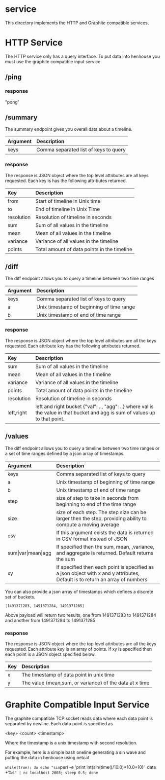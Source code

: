 # service

This directory implements the HTTP and Graphite compatible services.

# HTTP Service

The HTTP service only has a query interface. To put data into henhouse you must
use the graphite compatible input service

## /ping

### response

"pong"

## /summary

The summary endpoint gives you overall data about a timeline.


| Argument                    | Description                                                                                                  |
|:----------------------------|:--------------------------------------------------------------------------------------------------------------|
| keys                        |  Comma separated list of keys to query|

### response

The response is JSON object where the top level attributes are all keys requested. 
Each key is has the following attributes returned.

| Key                         | Description                                                                                                  |
|:----------------------------|:--------------------------------------------------------------------------------------------------------------|
| from                        |  Start of timeline in Unix time|
| to                          |  End of timeline in Unix Time|
| resolution                  |  Resolution of timeline in seconds|
| sum                         |  Sum of all values in the timeline|
| mean                        |  Mean of all values in the timeline|
| variance                    |  Variance of all values in the timeline|
| points                      |  Total amount of data points in the timeline|

## /diff

The diff endpoint allows you to query a timeline between two time ranges


| Argument                    | Description                                                                                                  |
|:----------------------------|:--------------------------------------------------------------------------------------------------------------|
| keys                        |  Comma separated list of keys to query|
| a                           |  Unix timestamp of beginning of time range|
| b                           |  Unix timestamp of end of time range|

### response

The response is JSON object where the top level attributes are all the keys requested.
Each attribute key has the following attributes returned.

| Key                         | Description                                                                                                  |
|:----------------------------|:--------------------------------------------------------------------------------------------------------------|
| sum                         |  Sum of all values in the timeline|
| mean                        |  Mean of all values in the timeline|
| variance                    |  Variance of all values in the timeline|
| points                      |  Total amount of data points in the timeline|
| resolution                  |  Resolution of timeline in seconds|
| left,right                  |  left and right bucket {"val": .., "agg": ..} where val is the value in that bucket and agg is sum of values up to that point.|

## /values

The diff endpoint allows you to query a timeline between two time ranges or a
set of time ranges defined by a json array of timestamps.

| Argument                    | Description                                                                                                  |
|:----------------------------|:--------------------------------------------------------------------------------------------------------------|
| keys                        |  Comma separated list of keys to query|
| a                           |  Unix timestamp of beginning of time range|
| b                           |  Unix timestamp of end of time range|
| step                        |  size of step to take in seconds from beginning to end of the time range |
| size                        |  size of each step. The step size can be larger then the step, providing ability to compute a moving average|
| csv                         |  If this argument exists the data is returned in CSV format instead of JSON|
| sum\|var\|mean\|agg         |  If specified then the sum, mean, ,variance, and aggregate is returned. Default returns the sum|
| xy                          |  If specified then each point is specified as a json object with x and y attributes, Default is to return an array of numbers|

You can also provide a json array of timestamps which defines a discrete set of
buckets.

`
  [1491371283, 1491371284, 1491371285]
`

Above payload will return two results, one from 1491371283 to 1491371284 and another from 1491371284 to 1491371285

### response

The response is JSON object where the top level attributes are all the keys requested.
Each attribute key is an array of points. If xy is specified then each point is a JSON object specified below.

| Key                         | Description                                                                                                  |
|:----------------------------|:--------------------------------------------------------------------------------------------------------------|
| x                           |  The timestamp of data point in unix time|
| y                           |  The value (mean,sum, or variance) of the data at x time|


# Graphite Compatible Input Service

The graphite compatible TCP socket reads data where each data point is separated
by newline. Each data point is specified as

 \<key\> \<count\> \<timestamp\>

Where the timestamp is a unix timestamp with second resolution.

For example, here is a simple bash oneline generating a sin wave and putting the data in henhouse using netcat

`
  while(true); do echo "sin `perl -e 'print int(sin(time()/10.0)*10.0+10)'` `date +%s`" | nc localhost 2003; sleep 0.5; done
`


